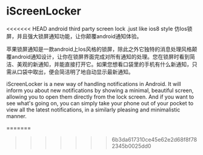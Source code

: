 iScreenLocker
=============
<<<<<<< HEAD
android third party screen lock .just like ios8 style
仿Ios锁屏，并且强大锁屏通知功能，让你颠覆android通知体验。


 苹果锁屏通知是一款android上Ios风格的锁屏，除此之外它独特的消息处理风格颠覆android通知设计，让你在锁屏界面完成对所有通知的处理。您在锁屏时看到简洁、美观的新通知，并能直接打开它。如果您想看口袋里的手机有什么新通知，只需从口袋中取出，便会简洁明了地自动显示最新通知。

 
iScreenLocker is a new way of handling notifications in Android. It will inform you about new notifications by showing a minimal, beautiful screen, allowing you to open them directly from the lock screen. And if you want to see what\'s going on, you can simply take your phone out of your pocket to view all the latest notifications, in a similarly pleasing and minimalistic manner. 

 
 =======
>>>>>>> 6b3da617310ce45e62e2d68f8f782345b0025dd0
